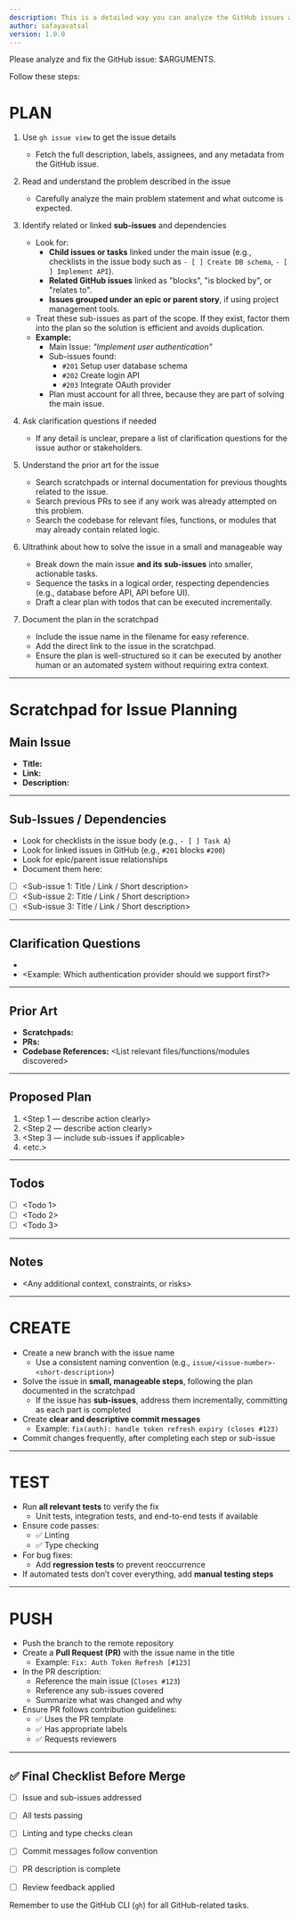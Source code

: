 ```yaml
---
description: This is a detailed way you can analyze the GitHub issues and let Claude handle them in best possible way.
author: safayavatsal
version: 1.0.0
---
```


Please analyze and fix the GitHub issue: $ARGUMENTS.

Follow these steps:

# PLAN
1. Use `gh issue view` to get the issue details  
   - Fetch the full description, labels, assignees, and any metadata from the GitHub issue.

2. Read and understand the problem described in the issue  
   - Carefully analyze the main problem statement and what outcome is expected.

3. Identify related or linked **sub-issues** and dependencies  
   - Look for:
     - **Child issues or tasks** linked under the main issue (e.g., checklists in the issue body such as `- [ ] Create DB schema`, `- [ ] Implement API`).
     - **Related GitHub issues** linked as "blocks", "is blocked by", or "relates to".  
     - **Issues grouped under an epic or parent story**, if using project management tools.  
   - Treat these sub-issues as part of the scope. If they exist, factor them into the plan so the solution is efficient and avoids duplication.  
   - **Example:**  
     - Main Issue: *"Implement user authentication"*  
     - Sub-issues found:  
       - `#201` Setup user database schema  
       - `#202` Create login API  
       - `#203` Integrate OAuth provider  
     - Plan must account for all three, because they are part of solving the main issue.

4. Ask clarification questions if needed  
   - If any detail is unclear, prepare a list of clarification questions for the issue author or stakeholders.

5. Understand the prior art for the issue  
   - Search scratchpads or internal documentation for previous thoughts related to the issue.  
   - Search previous PRs to see if any work was already attempted on this problem.  
   - Search the codebase for relevant files, functions, or modules that may already contain related logic.

6. Ultrathink about how to solve the issue in a small and manageable way  
   - Break down the main issue **and its sub-issues** into smaller, actionable tasks.  
   - Sequence the tasks in a logical order, respecting dependencies (e.g., database before API, API before UI).  
   - Draft a clear plan with todos that can be executed incrementally.

7. Document the plan in the scratchpad  
   - Include the issue name in the filename for easy reference.  
   - Add the direct link to the issue in the scratchpad.  
   - Ensure the plan is well-structured so it can be executed by another human or an automated system without requiring extra context.
   
---
   
# Scratchpad for Issue Planning

## Main Issue
- **Title:** <Copy from GitHub issue title>
- **Link:** <Paste GitHub issue link>
- **Description:** <Paste or summarize the main issue description here>

---

## Sub-Issues / Dependencies
- Look for checklists in the issue body (e.g., `- [ ] Task A`)
- Look for linked issues in GitHub (e.g., `#201` blocks `#200`)
- Look for epic/parent issue relationships  
- Document them here:

- [ ] <Sub-issue 1: Title / Link / Short description>
- [ ] <Sub-issue 2: Title / Link / Short description>
- [ ] <Sub-issue 3: Title / Link / Short description>

---

## Clarification Questions
- <List questions if any part of the issue is unclear>
- <Example: Which authentication provider should we support first?>

---

## Prior Art
- **Scratchpads:** <Links to previous notes if found>
- **PRs:** <Links to relevant PRs or branches>
- **Codebase References:** <List relevant files/functions/modules discovered>

---

## Proposed Plan
1. <Step 1 — describe action clearly>
2. <Step 2 — describe action clearly>
3. <Step 3 — include sub-issues if applicable>
4. <etc.>

---

## Todos
- [ ] <Todo 1>
- [ ] <Todo 2>
- [ ] <Todo 3>

---

## Notes
- <Any additional context, constraints, or risks>

---

# CREATE
- Create a new branch with the issue name
  - Use a consistent naming convention (e.g., `issue/<issue-number>-<short-description>`)
- Solve the issue in **small, manageable steps**, following the plan documented in the scratchpad
  - If the issue has **sub-issues**, address them incrementally, committing as each part is completed
- Create **clear and descriptive commit messages**
  - Example: `fix(auth): handle token refresh expiry (closes #123)`
- Commit changes frequently, after completing each step or sub-issue

---

# TEST
- Run **all relevant tests** to verify the fix
  - Unit tests, integration tests, and end-to-end tests if available
- Ensure code passes:
  - ✅ Linting
  - ✅ Type checking
- For bug fixes:
  - Add **regression tests** to prevent reoccurrence
- If automated tests don’t cover everything, add **manual testing steps**

---

# PUSH
- Push the branch to the remote repository
- Create a **Pull Request (PR)** with the issue name in the title
  - Example: `Fix: Auth Token Refresh [#123]`
- In the PR description:
  - Reference the main issue (`Closes #123`)
  - Reference any sub-issues covered
  - Summarize what was changed and why
- Ensure PR follows contribution guidelines:
  - ✅ Uses the PR template
  - ✅ Has appropriate labels
  - ✅ Requests reviewers

---

## ✅ Final Checklist Before Merge
- [ ] Issue and sub-issues addressed
- [ ] All tests passing
- [ ] Linting and type checks clean
- [ ] Commit messages follow convention
- [ ] PR description is complete
- [ ] Review feedback applied


Remember to use the GitHub CLI (`gh`) for all GitHub-related tasks.